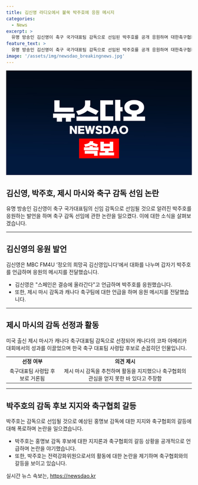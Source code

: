 ```yaml
---
title: 김신영 라디오에서 불쑥 박주호에 응원 메시지
categories:
  - News
excerpt: >
  유명 방송인 김신영이 축구 국가대표팀 감독으로 선임된 박주호를 공개 응원하며 대한축구협회와의 갈등을 논의했다. 또한, 캐나다 축구대표팀 감독 제시 마시의 활약과 축구협회의 갈등에 대한 발언도 이끌어냈다. 박주호는 홍명보 감독 내정과 축구협회의 문제점을 폭로하며 갈등을 보였고, 이로 인해 축구협회는 법적 대응을 검토 중이라고 밝혀졌다. 기자와의 인터뷰에서 박주호와 축구협회의 갈등과 제시 마시의 활약, 축구대표팀 감독 선임 과정을 놓치지 말고 클릭하세요!
feature_text: >
  유명 방송인 김신영이 축구 국가대표팀 감독으로 선임된 박주호를 공개 응원하며 대한축구협회와의 갈등을 논의했다. 또한, 캐나다 축구대표팀 감독 제시 마시의 활약과 축구협회의 갈등에 대한 발언도 이끌어냈다. 박주호는 홍명보 감독 내정과 축구협회의 문제점을 폭로하며 갈등을 보였고, 이로 인해 축구협회는 법적 대응을 검토 중이라고 밝혀졌다. 기자와의 인터뷰에서 박주호와 축구협회의 갈등과 제시 마시의 활약, 축구대표팀 감독 선임 과정을 놓치지 말고 클릭하세요!
image: '/assets/img/newsdao_breakingnews.jpg'
---
```


<p><img src="/assets/img/newsdao_breakingnews.jpg" alt="flaretime 속보" /></p>

<h2 data-ke-size="size26"><b>김신영, 박주호, 제시 마시와 축구 감독 선임 논란</b></h2>

<p data-ke-size="size16">유명 방송인 김신영이 축구 국가대표팀의 신임 감독으로 선임될 것으로 알려진 박주호를 응원하는 발언을 하며 축구 감독 선임에 관한 논란을 일으켰다. 이에 대한 소식을 살펴보겠습니다.</p>

<hr>

<h2 data-ke-size="size24"><b>김신영의 응원 발언</b></h2>

<p data-ke-size="size16">김신영은 MBC FM4U ‘정오의 희망곡 김신영입니다’에서 대화를 나누며 갑자기 박주호를 언급하며 응원의 메시지를 전달했습니다.</p>

<ul>
  <li>김신영은 "스페인은 결승에 올라간다"고 언급하며 박주호를 응원했습니다.</li>
  <li>또한, 제시 마시 감독과 캐나다 축구팀에 대한 언급을 하며 응원 메시지를 전달했습니다.</li>
</ul>

<hr>

<h2 data-ke-size="size24"><b>제시 마시의 감독 선정과 활동</b></h2>

<p data-ke-size="size16">미국 출신 제시 마시가 캐나다 축구대표팀 감독으로 선정되어 캐나다의 코파 아메리카 대회에서의 성과를 이끌었으며 한국 축구 대표팀 사령탑 후보로 손꼽히던 인물입니다.</p>

<table>
  <tr>
    <td style="text-align: center; height: 17px;"><b>선정 여부</b></td>
    <td style="text-align: center; height: 17px;"><b>의견 제시</b></td>
  </tr>
  <tr>
    <td style="text-align: center; height: 17px;">축구대표팀 사령탑 후보로 거론됨</td>
    <td style="text-align: center; height: 17px;">제시 마시 감독을 추천하며 활동을 지지했으나 축구협회의 관심을 얻지 못한 바 있다고 주장함</td>
  </tr>
</table>

<hr>

<h2 data-ke-size="size24"><b>박주호의 감독 후보 지지와 축구협회 갈등</b></h2>

<p data-ke-size="size16">박주호는 감독으로 선임될 것으로 예상된 홍명보 감독에 대한 지지와 축구협회의 갈등에 대해 폭로하며 논란을 일으켰습니다.</p>

<ul>
  <li>박주호는 홍명보 감독 후보에 대한 지지론과 축구협회의 갈등 상황을 공개적으로 언급하며 논란을 야기했습니다.</li>
  <li>또한, 박주호는 전력강화위원으로서의 활동에 대한 논란을 제기하며 축구협회와의 갈등을 보이고 있습니다.</li>
</ul>
실시간 뉴스 속보는, <a href="https://newsdao.kr" rel="dofollow">https://newsdao.kr</a>


